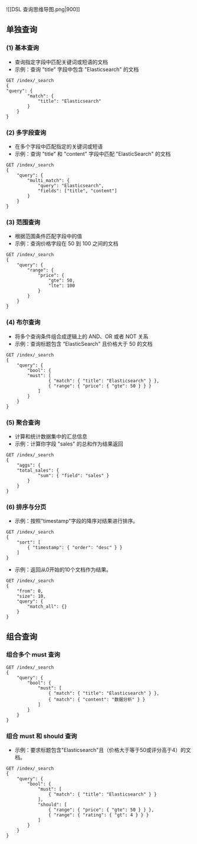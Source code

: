 ![[DSL 查询思维导图.png|900]]
## 单独查询
### (1) 基本查询
- 查询指定字段中匹配关键词或短语的文档
- 示例：查询 "title" 字段中包含 "Elasticsearch" 的文档
```http
GET /index/_search
{
"query": {
		"match": {
			"title": "Elasticsearch"
		}
	}
}
```
### (2) 多字段查询
- 在多个字段中匹配指定的关键词或短语
- 示例：查询 "title" 和 "content" 字段中匹配 "ElasticSearch" 的文档
```http
GET /index/_search
{
	"query": {
		"multi_match": {
			"query": "Elasticsearch",
			"fields": ["title", "content"]
		}
	}
}
```
### (3) 范围查询
- 根据范围条件匹配字段中的值
- 示例：查询价格字段在 50 到 100 之间的文档
```http
GET /index/_search
{
	"query": {
		"range": {
			"price": {
				"gte": 50,
				"lte": 100
			}
		}
	}
}
```
### (4) 布尔查询
- 将多个查询条件组合成逻辑上的 AND、OR 或者 NOT 关系
- 示例：查询标题包含 “ElasticSearch" 且价格大于 50 的文档
```http
GET /index/_search
{
	"query": {
		"bool": {
		"must": [
				{ "match": { "title": "Elasticsearch" } },
				{ "range": { "price": { "gte": 50 } } }
			]
		}
	}
}
```
### (5) 聚合查询
- 计算和统计数据集中的汇总信息
- 示例：计算你字段 "sales" 的总和作为结果返回
```http
GET /index/_search
{
	"aggs": {
	"total_sales": {
			"sum": { "field": "sales" }
		}
	}
}
```
### (6) 排序与分页
- 示例：按照"timestamp"字段的降序对结果进行排序。
```http
GET /index/_search
{
	"sort": [
		{ "timestamp": { "order": "desc" } }
	]
}
```
- 示例：返回从0开始的10个文档作为结果。
```http
GET /index/_search
{
	"from": 0,
	"size": 10,
	"query": {
		"match_all": {}
	}
}
```

## 组合查询
### 组合多个 must 查询
```http
GET /index/_search
{
	"query": {
		"bool": {
			"must": [
				{ "match": { "title": "Elasticsearch" } },
				{ "match": { "content": "数据分析" } }
			]
		}
	}
}
```
### 组合 must 和 should 查询
- 示例：要求标题包含"Elasticsearch"且（价格大于等于50或评分高于4）的文档。
```http
GET /index/_search
{
	"query": {
		"bool": {
			"must": [
				{ "match": { "title": "Elasticsearch" } }
			],
			"should": [
				{ "range": { "price": { "gte": 50 } } },
				{ "range": { "rating": { "gt": 4 } } }
			]
		}
	}
}
```
